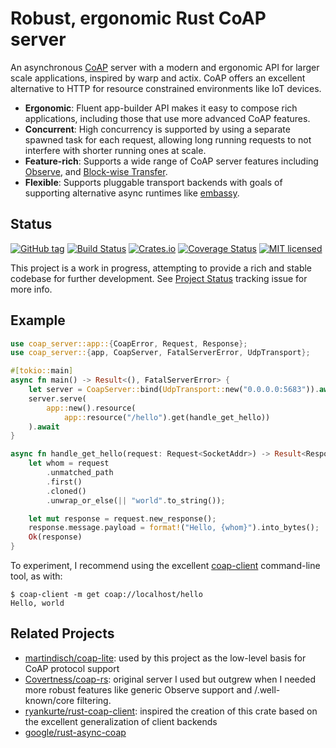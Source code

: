 # Robust, ergonomic Rust CoAP server

An asynchronous [CoAP](https://coap.technology/) server with a modern and
ergonomic API for larger scale applications, inspired by warp and actix.  CoAP
offers an excellent alternative to HTTP for resource constrained environments
like IoT devices.

* **Ergonomic**: Fluent app-builder API makes it easy to compose rich
  applications, including those that use more advanced CoAP features.
* **Concurrent**: High concurrency is supported by using a separate spawned
  task for each request, allowing long running requests to not interfere with
  shorter running ones at scale.
* **Feature-rich**: Supports a wide range of CoAP server features including
  [Observe](https://datatracker.ietf.org/doc/html/rfc7641), and [Block-wise
  Transfer](https://datatracker.ietf.org/doc/html/rfc7959).
* **Flexible**: Supports pluggable transport backends with goals of supporting
  alternative async runtimes like
  [embassy](https://github.com/embassy-rs/embassy).

## Status

[![GitHub tag](https://img.shields.io/github/tag/jasta/coap-server-rs.svg)](https://github.com/jasta/coap-server-rs)
[![Build Status](https://github.com/jasta/coap-server-rs/workflows/Rust/badge.svg)](https://github.com/jasta/coap-server-rs/actions)
[![Crates.io](https://img.shields.io/crates/v/coap-server.svg)](https://crates.io/crates/coap-server)
[![Coverage Status](https://coveralls.io/repos/github/jasta/coap-server-rs/badge.svg?branch=main)](https://coveralls.io/github/jasta/coap-server-rs?branch=main)
[![MIT licensed](https://img.shields.io/badge/license-MIT-blue.svg)](https://github.com/tokio-rs/tokio/blob/master/LICENSE)

This project is a work in progress, attempting to provide a rich and stable
codebase for further development.  See [Project
Status](https://github.com/jasta/coap-server-rs/issues/1) tracking issue for
more info.

## Example

```rust
use coap_server::app::{CoapError, Request, Response};
use coap_server::{app, CoapServer, FatalServerError, UdpTransport};

#[tokio::main]
async fn main() -> Result<(), FatalServerError> {
    let server = CoapServer::bind(UdpTransport::new("0.0.0.0:5683")).await?;
    server.serve(
        app::new().resource(
            app::resource("/hello").get(handle_get_hello))
    ).await
}

async fn handle_get_hello(request: Request<SocketAddr>) -> Result<Response, CoapError> {
    let whom = request
        .unmatched_path
        .first()
        .cloned()
        .unwrap_or_else(|| "world".to_string());

    let mut response = request.new_response();
    response.message.payload = format!("Hello, {whom}").into_bytes();
    Ok(response)
}
```

To experiment, I recommend using the excellent [coap-client](https://libcoap.net/doc/reference/develop/man_coap-client.html) command-line tool, as with:

```
$ coap-client -m get coap://localhost/hello
Hello, world
```

## Related Projects

- [martindisch/coap-lite](https://github.com/martindisch/coap-lite): used by
  this project as the low-level basis for CoAP protocol support
- [Covertness/coap-rs](https://github.com/Covertness/coap-rs): original server
  I used but outgrew when I needed more robust features like generic Observe
  support and /.well-known/core filtering.
- [ryankurte/rust-coap-client](https://raw.githubusercontent.com/ryankurte/rust-coap-client):
  inspired the creation of this crate based on the excellent generalization of
  client backends
- [google/rust-async-coap](https://github.com/google/rust-async-coap)
